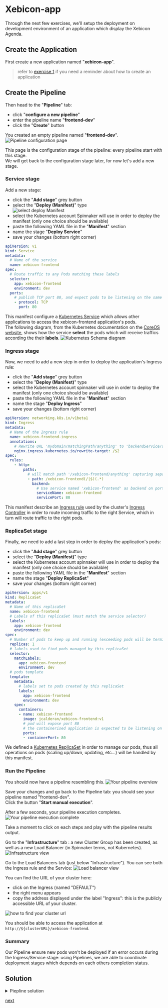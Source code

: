 # Xebicon-app
Through the next few exercises, we'll setup the deployment on development environment of an application which display the Xebicon Agenda.  

## Create the Application
First create a new application named "**xebicon-app**".
> refer to [exercise 1](../../part1/exercise1/README.md) if you need a reminder about how to create an application

## Create the Pipeline
Then head to the "**Pipeline**" tab: 
- click "**configure a new pipeline**"
- enter the pipeline name "**frontend-dev**"
- click the "**Create**" button

You created an empty pipeline named "**frontend-dev**".
![Pipeline configuration page](./emptyPipelineConfig.png)

This page is the configuration stage of the pipeline: every pipeline start with this stage.  
We will get back to the configuration stage later, for now let's add a new stage.

### Service stage
Add a new stage:
- click the "**Add stage**" grey button
- select the "**Deploy (Manifest)**" type  
![select deploy Manifest](./selectDeployManifest.png)
- select the Kubernetes account Spinnaker will use in order to deploy the manifest (only one choice should be available)
- paste the following YAML file in the "**Manifest**" section
- name the stage "**Deploy Service**"
- save your changes (bottom right corner)

```yaml
apiVersion: v1
kind: Service
metadata:
  # Name of the service
  name: xebicon-frontend
spec:
  # Route traffic to any Pods matching these labels
  selector:
    app: xebicon-frontend
    environment: dev
  ports:
    # publish TCP port 80, and expect pods to be listening on the same port
    - protocol: TCP
      port: 80
```

This manifest configure a [Kubernetes Service](https://kubernetes.io/docs/concepts/services-networking/service/) which allows other applications to access the xebicon-frontend application's pods.  
The following diagram, from the Kubernetes documentation on the [CoreOS website](https://coreos.com/kubernetes/docs/latest/services.html), 
shows how the service **select** the pods which will receive traffics according the their **labels**.
![Kubernetes Schema diagram](https://coreos.com/kubernetes/docs/latest/img/service.svg)

### Ingress stage
Now, we need to add a new step in order to deploy the application's Ingress rule:
- click the "**Add stage**" grey button
- select the "**Deploy (Manifest)**" type
- select the Kubernetes account spinnaker will use in order to deploy the manifest (only one choice should be available)
- paste the following YAML file in the "**Manifest**" section
- name the stage "**Deploy Ingress**"
- save your changes (bottom right corner)  

```yaml
apiVersion: networking.k8s.io/v1beta1
kind: Ingress
metadata:
  # Name of the Ingress rule
  name: xebicon-frontend-ingress
  annotations:
    # Rewrite URL 'mydomain/matchingPath/anything' to 'backendService/anything'
    nginx.ingress.kubernetes.io/rewrite-target: /$2
spec:
  rules:
    - http:
        paths:
          # will match path '/xebicon-frontend/anything' capturing separately (/) and (anything)
          - path: /xebicon-frontend(/|$)(.*)
            backend:
              # Use service named 'xebicon-frontend' as backend on port 80
              serviceName: xebicon-frontend
              servicePort: 80
```
This manifest describe an [Ingress rule](https://kubernetes.io/docs/concepts/services-networking/ingress/) used by the cluster's [Ingress Controller](https://kubernetes.io/docs/concepts/services-networking/ingress-controllers/) in order to route incoming traffic to the right Service, which in turn will route traffic to the right pods.


### ReplicaSet stage
Finally, we need to add a last step in order to deploy the application's pods:
- click the "**Add stage**" grey button
- select the "**Deploy (Manifest)**" type
- select the Kubernetes account spinnaker will use in order to deploy the manifest (only one choice should be available)
- paste the following YAML file in the "**Manifest**" section
- name the stage "**Deploy ReplicaSet**"
- save your changes (bottom right corner)  

```yaml
apiVersion: apps/v1
kind: ReplicaSet
metadata:
  # Name of this replicaSet
  name: xebicon-frontend
  # Labels of this replicaSet (must match the service selector)
  labels:
    app: xebicon-frontend
    environment: dev
spec:
  # Number of pods to keep up and running (exceeding pods will be terminated)
  replicas: 1
  # labels used to find pods managed by this replicaSet
  selector:
    matchLabels:
      app: xebicon-frontend
      environment: dev
  # pods template
  template:
    metadata:
      # labels set to pods created by this replicaSet
      labels:
        app: xebicon-frontend
        environment: dev
    spec:
      containers:
      - name: xebicon-frontend
        image: jcalderan/xebicon-frontend:v1
        # pod will expose port 80
        # the containerised application is expected to be listening on this port
        ports:
        - containerPort: 80
```

We defined a [Kubernetes ReplicaSet](https://kubernetes.io/docs/concepts/workloads/controllers/replicaset) in order to manage our pods, thus all operations on pods (scaling up/down, updating, etc...) will be handled by this manifest.  

### Run the Pipeline
You should now have a pipeline resembling this.
![Your pipeline overview](./pipelineOverview.png)

Save your changes and go back to the Pipeline tab: you should see your pipeline named "frontend-dev".  
Click the button "**Start manual execution**".  

After a few seconds, your pipeline execution completes.
![Your pipeline execution complete](./pipelineCompleted1.png)

Take a moment to click on each steps and play with the pipeline results output.  

Go to the "**Infrastructure**" tab : a new Cluster Group has been created, as well as a new Load Balancer (in Spinnaker terms, not Kubernetes).  
![Infrastructure view](./infrastructure.png)

Go to the Load Balancers tab (just below "Infrastructure"). You can see both the Ingress rule and the Service:
![Load balancer view](./loadbalancers.png)

You can find the URL of your cluster here:
- click on the Ingress (named "DEFAULT")
- the right menu appears
- copy the address displayed under the label "Ingress": this is the publicly accessible URL of your cluster.

![how to find your cluster url](./findClusterURL.png)

You should be able to access the application at ```http://${clusterURL}/xebicon-frontend```.

### Summary
Our Pipeline ensure new pods won't be deployed if an error occurs during the Ingress/Service stage: using Pipelines, we are able to coordinate deployment stages which depends on each others completion status.  

## Solution
<details>  
  <summary>Piepline solution</summary>  
  <p>  
    Click "Pipeline Actions" (upper right), then click "Edit as JSON", and copy paste the following JSON.  
      
```json
{
  "keepWaitingPipelines": false,
  "limitConcurrent": true,
  "stages": [
    {
      "account": "kubernetes",
      "cloudProvider": "kubernetes",
      "manifests": [
        {
          "apiVersion": "v1",
          "kind": "Service",
          "metadata": {
            "name": "xebicon-frontend"
          },
          "spec": {
            "ports": [
              {
                "port": 80,
                "protocol": "TCP"
              }
            ],
            "selector": {
              "app": "xebicon-frontend",
              "environment": "dev"
            }
          }
        }
      ],
      "moniker": {
        "app": "xebicon-app"
      },
      "name": "Deploy Service",
      "refId": "1",
      "requisiteStageRefIds": [],
      "skipExpressionEvaluation": false,
      "source": "text",
      "trafficManagement": {
        "enabled": false,
        "options": {
          "enableTraffic": false,
          "services": []
        }
      },
      "type": "deployManifest"
    },
    {
      "account": "kubernetes",
      "cloudProvider": "kubernetes",
      "manifests": [
        {
          "apiVersion": "networking.k8s.io/v1beta1",
          "kind": "Ingress",
          "metadata": {
            "annotations": {
              "nginx.ingress.kubernetes.io/rewrite-target": "/$2"
            },
            "name": "xebicon-frontend-ingress"
          },
          "spec": {
            "rules": [
              {
                "http": {
                  "paths": [
                    {
                      "backend": {
                        "serviceName": "xebicon-frontend",
                        "servicePort": 80
                      },
                      "path": "/xebicon-frontend(/|$)(.*)"
                    }
                  ]
                }
              }
            ]
          }
        }
      ],
      "moniker": {
        "app": "xebicon-app"
      },
      "name": "Deploy Ingress",
      "refId": "2",
      "requisiteStageRefIds": [
        "1"
      ],
      "skipExpressionEvaluation": false,
      "source": "text",
      "trafficManagement": {
        "enabled": false,
        "options": {
          "enableTraffic": false,
          "services": []
        }
      },
      "type": "deployManifest"
    },
    {
      "account": "kubernetes",
      "cloudProvider": "kubernetes",
      "manifests": [
        {
          "apiVersion": "apps/v1",
          "kind": "ReplicaSet",
          "metadata": {
            "labels": {
              "app": "xebicon-frontend"
            },
            "name": "xebicon-frontend"
          },
          "spec": {
            "replicas": 1,
            "selector": {
              "matchLabels": {
                "app": "xebicon-frontend",
                "environment": "dev"
              }
            },
            "template": {
              "metadata": {
                "labels": {
                  "app": "xebicon-frontend",
                  "environment": "dev"
                }
              },
              "spec": {
                "containers": [
                  {
                    "image": "jcalderan/xebicon-frontend:v1",
                    "name": "xebicon-frontend",
                    "ports": [
                      {
                        "containerPort": 80
                      }
                    ]
                  }
                ]
              }
            }
          }
        }
      ],
      "moniker": {
        "app": "xebicon-app"
      },
      "name": "Deploy ReplicaSet",
      "refId": "3",
      "requisiteStageRefIds": [
        "2"
      ],
      "skipExpressionEvaluation": false,
      "source": "text",
      "trafficManagement": {
        "enabled": false,
        "options": {
          "enableTraffic": false,
          "services": []
        }
      },
      "type": "deployManifest"
    }
  ],
  "triggers": []
}
```  
  </p>
</details>

[next](../exercise2/README.md)
